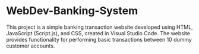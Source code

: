 # WebDev-Banking-System
This project is a simple banking transaction website developed using HTML, JavaScript (Script.js), and CSS, created in Visual Studio Code. The website provides functionality for performing basic transactions between 10 dummy customer accounts.
